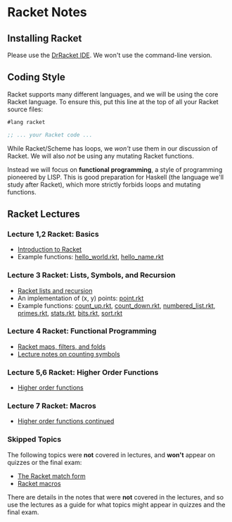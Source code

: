 # Racket Notes

## Installing Racket

Please use the [DrRacket IDE](https://racket-lang.org/). We won't use the
command-line version.

## Coding Style

Racket supports many different languages, and we will be using the core Racket
language. To ensure this, put this line at the top of all your Racket source
files:

```lisp
#lang racket

;; ... your Racket code ...
```

While Racket/Scheme has loops, we *won't* use them in our discussion of
Racket. We will also *not* be using any mutating Racket functions.

Instead we will focus on **functional programming**, a style of programming
pioneered by LISP. This is good preparation for Haskell (the language we'll
study after Racket), which more strictly forbids loops and mutating functions.


## Racket Lectures

### Lecture 1,2 Racket: Basics

- [Introduction to Racket](racket_intro.md)
- Example functions: [hello_world.rkt](hello_world.rkt),
  [hello_name.rkt](hello_name.rkt)

### Lecture 3 Racket: Lists, Symbols, and Recursion

- [Racket lists and recursion](racket_lists_and_recursion.md)
- An implementation of (x, y) points: [point.rkt](point.rkt)
- Example functions: [count_up.rkt](count_up.rkt),
  [count_down.rkt](count_down.rkt), [numbered_list.rkt](numbered_list.rkt),
  [primes.rkt](primes.rkt), [stats.rkt](stats.rkt), [bits.rkt](bits.rkt),
  [sort.rkt](sort.rkt)

### Lecture 4 Racket: Functional Programming

- [Racket maps, filters, and folds](racket_maps_filters_folds.md)
- [Lecture notes on counting symbols](racketSymbolCountingNotes.md)

### Lecture 5,6 Racket: Higher Order Functions

- [Higher order functions](racket_higher_order_functions.md)

### Lecture 7 Racket: Macros
- [Higher order functions continued](racket_higher_order_functions.md)

### Skipped Topics

The following topics were **not** covered in lectures, and **won't** appear on
quizzes or the final exam:

- [The Racket match form](racket_match_form.md)
- [Racket macros](racket_macros.md)

There are details in the notes that were **not** covered in the lectures, and
so use the lectures as a guide for what topics might appear in quizzes and the
final exam.
